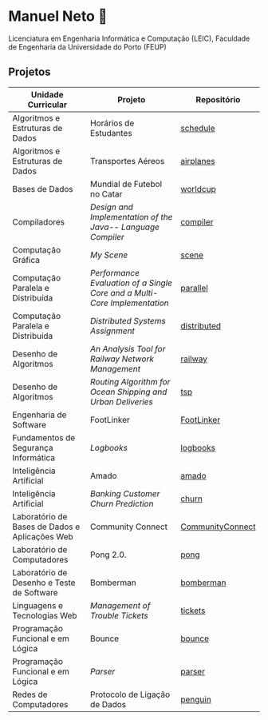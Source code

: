 # Manuel Neto 👋

Licenciatura em Engenharia Informática e Computação (LEIC), Faculdade de Engenharia da Universidade do Porto (FEUP)

## Projetos

| Unidade Curricular | Projeto | Repositório |
| ------------------ | ------- | ----------- |
| Algoritmos e Estruturas de Dados | Horários de Estudantes | [schedule](https://github.com/manelneto/schedule) |
| Algoritmos e Estruturas de Dados | Transportes Aéreos | [airplanes](https://github.com/manelneto/airplanes) |
| Bases de Dados | Mundial de Futebol no Catar | [worldcup](https://github.com/manelneto/worldcup) |
| Compiladores | *Design and Implementation of the Java-- Language Compiler* | [compiler](https://github.com/manelneto/compiler) |
| Computação Gráfica | *My Scene* | [scene](https://github.com/manelneto/scene) |
| Computação Paralela e Distribuída | *Performance Evaluation of a Single Core and a Multi-Core Implementation* | [parallel](https://github.com/manelneto/parallel) |
| Computação Paralela e Distribuída | *Distributed Systems Assignment* | [distributed](https://github.com/manelneto/distributed) |
| Desenho de Algoritmos | *An Analysis Tool for Railway Network Management* | [railway](https://github.com/manelneto/railway) |
| Desenho de Algoritmos | *Routing Algorithm for Ocean Shipping and Urban Deliveries* | [tsp](https://github.com/manelneto/tsp) |
| Engenharia de Software | FootLinker | [FootLinker](https://github.com/manelneto/FootLinker) |
| Fundamentos de Segurança Informática | *Logbooks* | [logbooks](https://github.com/manelneto/logbooks) |
| Inteligência Artificial | Amado | [amado](https://github.com/manelneto/amado) |
| Inteligência Artificial | *Banking Customer Churn Prediction* | [churn](https://github.com/manelneto/churn) |
| Laboratório de Bases de Dados e Aplicações Web | Community Connect | [CommunityConnect](https://github.com/manelneto/CommunityConnect) |
| Laboratório de Computadores | Pong 2.0. | [pong](https://github.com/manelneto/pong) |
| Laboratório de Desenho e Teste de Software | Bomberman | [bomberman](https://github.com/manelneto/bomberman) |
| Linguagens e Tecnologias Web | *Management of Trouble Tickets* | [tickets](https://github.com/manelneto/tickets) |
| Programação Funcional e em Lógica | Bounce | [bounce](https://github.com/manelneto/bounce) |
| Programação Funcional e em Lógica | *Parser* | [parser](https://github.com/manelneto/parser) |
| Redes de Computadores | Protocolo de Ligação de Dados | [penguin](https://github.com/manelneto/penguin) |
